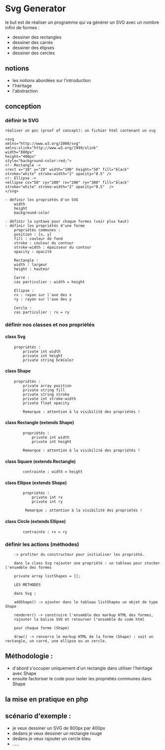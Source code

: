 # Svg Generator

le but est de réaliser un programme qui va générer un SVG avec un nombre infini de formes :

- dessiner des rectangles
- dessiner des carrés
- dessiner des élipses
- dessiner des cercles


## notions 

- les notions abordées sur l'introduction
- l'héritage
- l'abstraction


## conception

### définir le SVG

    réaliser un poc (proof of concept): un fichier html contenant un svg
    
    <svg 
    xmlns="http://www.w3.org/2000/svg" 
    xmlns:xlink="http://www.w3.org/1999/xlink" 
    width="800px" 
    height="400px" 
    style="background-color:red;">
    <!- Rectangle ->
    <rect x="10" y="20" width="100" height="50" fill="black" stroke="white" stroke-width="2" opacity="0.5" />
    <!- Ellipse ->
    <ellipse cx="50" cy="200" rx="200" ry="300" fill="black" stroke="white" stroke-width="2" opacity="0.5"  />
    </svg>
    
    - définir les propriétés d'un SVG
        width
        height
        background-color
        
    - définir la syntaxe pour chaque formes (voir plus haut)
    - définir les propriétés d'une forme
        propriétés communes :
        position : [x, y]
        fill : couleur de fond
        stroke : couleur du contour
        stroke-width : épaisseur du contour
        opacity : opacité
        
        Rectangle :
        width : largeur
        height : hauteur
        
        Carré : 
        cas particulier : width = height
        
        Ellipse : 
        rx : rayon sur l'axe des x
        ry : rayon sur l'axe des y
        
        Cercle :
        cas particulier : rx = ry
        
    
    
### définir nos classes et nos propriétés

#### class Svg
        propriétés :
            private int width
            private int height
            private string bckColor
            
#### class Shape
        propriétés :
            private array position
            private string fill
            private string stroke
            private int stroke-width
            private float opacity
            
            Remarque : attention à la visibilité des propriétés !
            
#### class Rectangle (extends Shape)
            propriétés :
                private int width
                private int height
                
            Remarque : attention à la visibilité des propriétés !
            
#### class Square (extends Rectangle)

            contrainte : width = height
            
#### class Ellipse (extends Shape)
            propriétés :
                private int rx
                private int ry
                
             Remarque : attention à la visibilité des propriétés !
             
#### class Circle (extends Ellipse)

            contrainte : rx = ry

### définir les actions (méthodes)

        -> profiter du constructeur pour initialiser les propriété.
        
        dans la class Svg rajouter une propriété : un tableau pour stocker l'ensemble des formes
        
        private array listShapes = [];
        
        LES METHODES
        
        dans Svg :
        
        addShape() -> ajouter dans le tableau listShapes un objet de type Shape
        
        renderer() -> construire l'ensemble des markup HTML des formes, 
        rajouter la balise SVG et retourner l"ensemble du code html
        
        pour chaque forme (Shape)
        
        draw() -> renverra le markup HTML de la forme (Shape) : soit un rectangle, un carré, une ellipse ou un cercle.

## Méthodologie :

- d'abord s'occuper uniquement d'un rectangle dans utiliser l'héritage avec Shape
- ensuite factoriser le code pour isoler les propriétés communes dans Shape

## la mise en pratique en php

## scénario d'exemple :

- je veux dessiner un SVG de 800px par 400px
- dedans je veux dessiner un rectangle rouge
- dedans je veux rajouter un cercle bleu
- .....